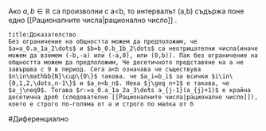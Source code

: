 Ако $a,b\in\mathbb{R}$ са произволни с a<b, то интервалът (a,b) съдържа поне едно [[Рационалните числа|рационално число]] . 


```ad-check
title:Доказателство
Без ограничение на общността можем да предположим, че $a=a_0.a_1a_2\dots$ и $b=b_0.b_1b_2\dots$ са неотрицателни числа(иначе можем да вземем (-b,-a) или (-a,0), или (0,b)). Пак без ограничение на общността можем да предположим, Че десетичното представяне на а не завършва с 9 в период. Сега a<b означава че съществува $n\in\mathbb{N}\cup\{0\}$ такова. че $a_i=b_i$ за всички $i\in\{0,1,2,\dots,n-1\}$ и $a_n<b_n$. Нека $j\geq n+1$ е такова, че $a_j\neq9$. Тогава $r:=a_0.a_1a_2a_3\dots a_{j-1}(a_{j}+1)$ е крайна десетична дроб (следователно [[Рационалните числа|рационално число]]), което е строго по-голяма от а и строго по малка от б
```
#Диференциално